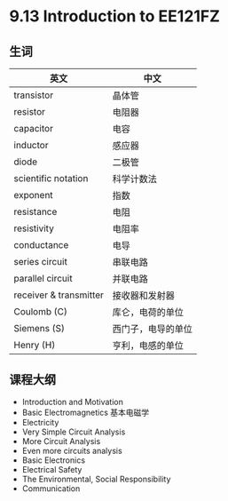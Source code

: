 
9\.13 Introduction to EE121FZ
=============================


生词
--




| 英文 | 中文 |
| --- | --- |
| transistor | 晶体管 |
| resistor | 电阻器 |
| capacitor | 电容 |
| inductor | 感应器 |
| diode | 二极管 |
| scientific notation | 科学计数法 |
| exponent | 指数 |
| resistance | 电阻 |
| resistivity | 电阻率 |
| conductance | 电导 |
| series circuit | 串联电路 |
| parallel circuit | 并联电路 |
| receiver \& transmitter | 接收器和发射器 |
| Coulomb (C) | 库仑，电荷的单位 |
| Siemens (S) | 西门子，电导的单位 |
| Henry (H) | 亨利，电感的单位 |


课程大纲
----


* Introduction and Motivation
* Basic Electromagnetics 基本电磁学
* Electricity
* Very Simple Circuit Analysis
* More Circuit Analysis
* Even more circuits analysis
* Basic Electronics
* Electrical Safety
* The Environmental, Social Responsibility
* Communication


